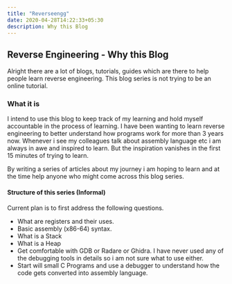 ```yaml
---
title: "Reverseengg"
date: 2020-04-28T14:22:33+05:30
description: Why this Blog
---
```


## Reverse Engineering - Why this Blog

Alright there are a lot of blogs, tutorials, guides which are there to help people learn reverse engineering. This blog series is not trying to be an online tutorial. 

### What it is

I intend to use this blog to keep track of my learning and hold myself accountable in the process of learning. I have been wanting to learn reverse engineering to better understand how programs work for more than 3 years now. Whenever i see my colleagues talk about assembly language etc i am always in awe and inspired to learn. But the inspiration vanishes in the first 15 minutes of trying to learn. 

By writing a series of articles about my journey i am hoping to learn and at the time help anyone who might come across this blog series.

#### Structure of this series (Informal)

Current plan is to first address the following questions.

* What are registers and their uses.
* Basic assembly (x86-64) syntax.
* What is a Stack 
* What is a Heap
* Get comfortable with GDB or Radare or Ghidra. I have never used any of the debugging tools in details so i am not sure what to use either.
* Start will small C Programs and use a debugger to understand how the code gets converted into assembly language.
